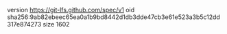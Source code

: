 version https://git-lfs.github.com/spec/v1
oid sha256:9ab82ebeec65ea0a1b9bd8442d1db3dde47cb3e61e523a3b5c12dd317e874273
size 1602
